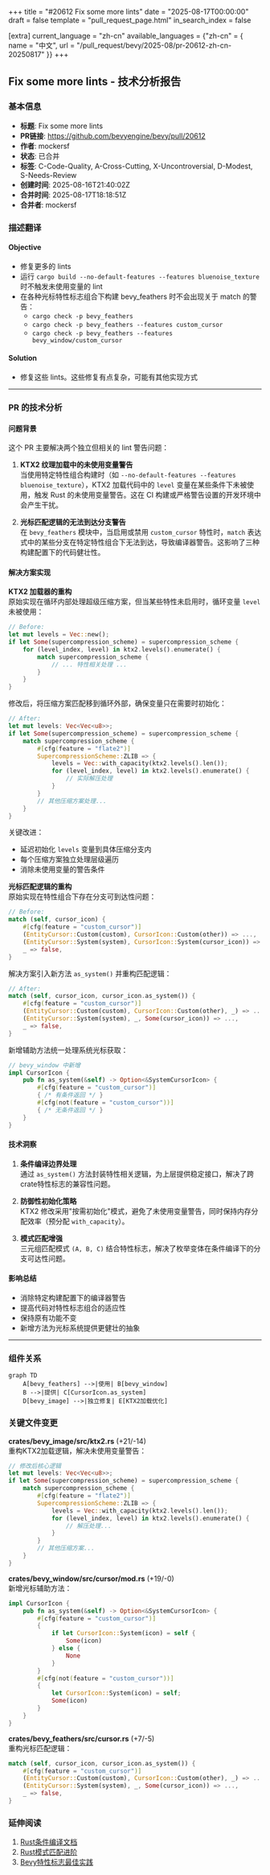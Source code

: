 +++
title = "#20612 Fix some more lints"
date = "2025-08-17T00:00:00"
draft = false
template = "pull_request_page.html"
in_search_index = false

[extra]
current_language = "zh-cn"
available_languages = {"zh-cn" = { name = "中文", url = "/pull_request/bevy/2025-08/pr-20612-zh-cn-20250817" }}
+++

## Fix some more lints - 技术分析报告

### 基本信息
- **标题**: Fix some more lints
- **PR链接**: https://github.com/bevyengine/bevy/pull/20612
- **作者**: mockersf
- **状态**: 已合并
- **标签**: C-Code-Quality, A-Cross-Cutting, X-Uncontroversial, D-Modest, S-Needs-Review
- **创建时间**: 2025-08-16T21:40:02Z
- **合并时间**: 2025-08-17T18:18:51Z
- **合并者**: mockersf

### 描述翻译
#### Objective
- 修复更多的 lints
- 运行 `cargo build --no-default-features --features bluenoise_texture` 时不触发未使用变量的 lint
- 在各种光标特性标志组合下构建 bevy_feathers 时不会出现关于 match 的警告：
  - `cargo check -p bevy_feathers`
  - `cargo check -p bevy_feathers --features custom_cursor`
  - `cargo check -p bevy_feathers --features bevy_window/custom_cursor`

#### Solution
- 修复这些 lints。这些修复有点复杂，可能有其他实现方式

---

### PR 的技术分析

#### 问题背景
这个 PR 主要解决两个独立但相关的 lint 警告问题：

1. **KTX2 纹理加载中的未使用变量警告**  
   当使用特定特性组合构建时（如 `--no-default-features --features bluenoise_texture`），KTX2 加载代码中的 `level` 变量在某些条件下未被使用，触发 Rust 的未使用变量警告。这在 CI 构建或严格警告设置的开发环境中会产生干扰。

2. **光标匹配逻辑的无法到达分支警告**  
   在 `bevy_feathers` 模块中，当启用或禁用 `custom_cursor` 特性时，`match` 表达式中的某些分支在特定特性组合下无法到达，导致编译器警告。这影响了三种构建配置下的代码健壮性。

#### 解决方案实现

**KTX2 加载器的重构**  
原始实现在循环内部处理超级压缩方案，但当某些特性未启用时，循环变量 `level` 未被使用：

```rust
// Before:
let mut levels = Vec::new();
if let Some(supercompression_scheme) = supercompression_scheme {
    for (level_index, level) in ktx2.levels().enumerate() {
        match supercompression_scheme {
            // ... 特性相关处理 ...
        }
    }
}
```

修改后，将压缩方案匹配移到循环外部，确保变量只在需要时初始化：

```rust
// After:
let mut levels: Vec<Vec<u8>>;
if let Some(supercompression_scheme) = supercompression_scheme {
    match supercompression_scheme {
        #[cfg(feature = "flate2")]
        SupercompressionScheme::ZLIB => {
            levels = Vec::with_capacity(ktx2.levels().len());
            for (level_index, level) in ktx2.levels().enumerate() {
                // 实际解压处理
            }
        }
        // 其他压缩方案处理...
    }
}
```

关键改进：
- 延迟初始化 `levels` 变量到具体压缩分支内
- 每个压缩方案独立处理层级遍历
- 消除未使用变量的警告条件

**光标匹配逻辑的重构**  
原始实现在特性组合下存在分支可到达性问题：

```rust
// Before:
match (self, cursor_icon) {
    #[cfg(feature = "custom_cursor")]
    (EntityCursor::Custom(custom), CursorIcon::Custom(other)) => ...,
    (EntityCursor::System(system), CursorIcon::System(cursor_icon)) => ...,
    _ => false,
}
```

解决方案引入新方法 `as_system()` 并重构匹配逻辑：

```rust
// After:
match (self, cursor_icon, cursor_icon.as_system()) {
    #[cfg(feature = "custom_cursor")]
    (EntityCursor::Custom(custom), CursorIcon::Custom(other), _) => ...,
    (EntityCursor::System(system), _, Some(cursor_icon)) => ...,
    _ => false,
}
```

新增辅助方法统一处理系统光标获取：

```rust
// bevy_window 中新增
impl CursorIcon {
    pub fn as_system(&self) -> Option<&SystemCursorIcon> {
        #[cfg(feature = "custom_cursor")]
        { /* 有条件返回 */ }
        #[cfg(not(feature = "custom_cursor"))]
        { /* 无条件返回 */ }
    }
}
```

#### 技术洞察
1. **条件编译边界处理**  
   通过 `as_system()` 方法封装特性相关逻辑，为上层提供稳定接口，解决了跨crate特性标志的兼容性问题。

2. **防御性初始化策略**  
   KTX2 修改采用"按需初始化"模式，避免了未使用变量警告，同时保持内存分配效率（预分配 `with_capacity`）。

3. **模式匹配增强**  
   三元组匹配模式 `(A, B, C)` 结合特性标志，解决了枚举变体在条件编译下的分支可达性问题。

#### 影响总结
- 消除特定构建配置下的编译器警告
- 提高代码对特性标志组合的适应性
- 保持原有功能不变
- 新增方法为光标系统提供更健壮的抽象

---

### 组件关系
```mermaid
graph TD
    A[bevy_feathers] -->|使用| B[bevy_window]
    B -->|提供| C[CursorIcon.as_system]
    D[bevy_image] -->|独立修复| E[KTX2加载优化]
```

### 关键文件变更

**crates/bevy_image/src/ktx2.rs** (+21/-14)  
重构KTX2加载逻辑，解决未使用变量警告：
```rust
// 修改后核心逻辑
let mut levels: Vec<Vec<u8>>;
if let Some(supercompression_scheme) = supercompression_scheme {
    match supercompression_scheme {
        #[cfg(feature = "flate2")]
        SupercompressionScheme::ZLIB => {
            levels = Vec::with_capacity(ktx2.levels().len());
            for (level_index, level) in ktx2.levels().enumerate() {
                // 解压处理...
            }
        }
        // 其他压缩方案...
    }
}
```

**crates/bevy_window/src/cursor/mod.rs** (+19/-0)  
新增光标辅助方法：
```rust
impl CursorIcon {
    pub fn as_system(&self) -> Option<&SystemCursorIcon> {
        #[cfg(feature = "custom_cursor")]
        {
            if let CursorIcon::System(icon) = self {
                Some(icon)
            } else {
                None
            }
        }
        #[cfg(not(feature = "custom_cursor"))]
        {
            let CursorIcon::System(icon) = self;
            Some(icon)
        }
    }
}
```

**crates/bevy_feathers/src/cursor.rs** (+7/-5)  
重构光标匹配逻辑：
```rust
match (self, cursor_icon, cursor_icon.as_system()) {
    #[cfg(feature = "custom_cursor")]
    (EntityCursor::Custom(custom), CursorIcon::Custom(other), _) => ...,
    (EntityCursor::System(system), _, Some(cursor_icon)) => ...,
    _ => false,
}
```

### 延伸阅读
1. [Rust条件编译文档](https://doc.rust-lang.org/reference/conditional-compilation.html)
2. [Rust模式匹配进阶](https://doc.rust-lang.org/book/ch18-03-pattern-syntax.html)
3. [Bevy特性标志最佳实践](https://github.com/bevyengine/bevy/discussions/2020)